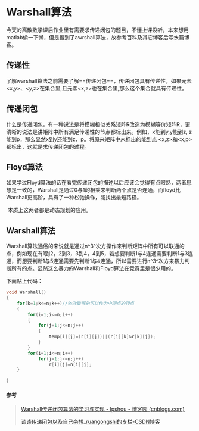 # Warshall算法

​	今天的离散数学课后作业里有需要求传递闭包的题目，不懂~~上课没听~~，本来想用matlab偷一下懒，但是搜到了awrshall算法，故参考百科及其它博客后写~~水~~篇博客。

## 传递性

​	了解warshall算法之前需要了解==传递闭包==，传递闭包具有传递性，如果元素<x,y>、<y,z>在集合里,且元素<x,z>也在集合里,那么这个集合就具有传递性。

## 传递闭包

​	什么是传递闭包，有一种说法是将模糊相似关系矩阵R改造为模糊等价矩阵R，更清晰的说法是讲矩阵中所有满足传递性的节点都标出来。例如，x能到y,y能到z, z能到p，那么显然x到y还能到z、p。将原来矩阵中未标出的能到点 <x,z>和<x,p>都标出，这就是求传递闭包的过程。

## Floyd算法

​	如果学过Floyd算法的话在看完传递闭包的描述以后应该会觉得有点眼熟，两者思想是一致的，Warshall是通过0与1的相乘来判断两个点是否连通，而floyd比Warshall更高阶，具有了一种松弛操作，能找出最短路径。

​	本质上这两者都是动态规划的应用。

## Warshall算法

Warshall算法通俗的来说就是通过n^3^次方操作来判断矩阵中所有可以联通的点，例如现在有1到2，2到3，3到4，4到5，若想要判断1与4连通需要判断1与3连通，而想要判断1与5连通需要先判断1与4连通，所以需要进行n^3^次方来暴力判断所有的点。显然这么暴力的Warshall和Floyd算法在竞赛里是很少用的。

下面贴上代码：

```c++
void Warshall()
{
    for(k=1;k<=n;k++)//依次取得的可以作为中间点的顶点
    {
        for(i=1;i<=n;i++)
        {
            for(j=1;j<=n;j++)
            {
                temp[i][j]=(r[i][j])||(r[i][k]&r[k][j]);
            }
        }
        for(i=1;i<=n;i++)
            for(j=1;j<=n;j++)
                r[i][j]=n[i][j];
    }

}
```

#### 参考

> [Warshall传递闭包算法的学习与实现 - lpshou - 博客园 (cnblogs.com)](https://www.cnblogs.com/lpshou/archive/2012/04/27/2473109.html)
>
> [谈谈传递闭包以及自己杂想_ruangongshi的专栏-CSDN博客](https://blog.csdn.net/ruangongshi/article/details/49837257?utm_medium=distribute.pc_relevant.none-task-blog-baidujs_title-0&spm=1001.2101.3001.4242)

